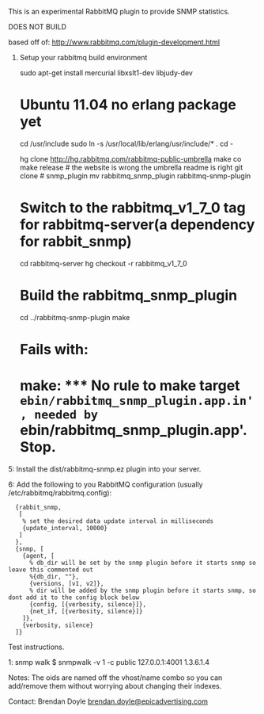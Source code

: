 This is an experimental RabbitMQ plugin to provide SNMP statistics.

DOES NOT BUILD

based off of: http://www.rabbitmq.com/plugin-development.html

1. Setup your rabbitmq build environment

   	sudo apt-get install mercurial libxslt1-dev libjudy-dev

   	# Ubuntu 11.04 no erlang package yet
	cd /usr/include
	sudo ln -s /usr/local/lib/erlang/usr/include/* .
	cd -

	hg clone http://hg.rabbitmq.com/rabbitmq-public-umbrella
	make co
	make release  # the website is wrong the umbrella readme is right
	git clone # snmp_plugin
	mv rabbitmq_snmp_plugin rabbitmq-snmp-plugin

	# Switch to the rabbitmq_v1_7_0 tag for rabbitmq-server(a dependency for rabbit_snmp)

	cd rabbitmq-server
	hg checkout -r rabbitmq_v1_7_0

	# Build the rabbitmq_snmp_plugin

	cd ../rabbitmq-snmp-plugin
	make

	# Fails with:
	# make: *** No rule to make target `ebin/rabbitmq_snmp_plugin.app.in', needed by `ebin/rabbitmq_snmp_plugin.app'.  Stop.


5: Install the dist/rabbitmq-snmp.ez plugin into your server.

6: Add the following to you RabbitMQ configuration (usually /etc/rabbitmq/rabbitmq.config):

	  {rabbit_snmp,
	   [
	    % set the desired data update interval in milliseconds
	    {update_interval, 10000}
	   ]
	  },
	  {snmp, [
	    {agent, [
	      % db_dir will be set by the snmp plugin before it starts snmp so leave this commented out
	      %{db_dir, ""},
	      {versions, [v1, v2]},
	      % dir will be added by the snmp plugin before it starts snmp, so dont add it to the config block below
	      {config, [{verbosity, silence}]},
	      {net_if, [{verbosity, silence}]}
	    ]},
	    {verbosity, silence}
	  ]}

Test instructions.

1: snmp walk
	  $ snmpwalk -v 1 -c public 127.0.0.1:4001 1.3.6.1.4

Notes:
  The oids are named off the vhost/name combo so you can add/remove them without worrying about changing their indexes.


Contact:
Brendan Doyle <brendan.doyle@epicadvertising.com>